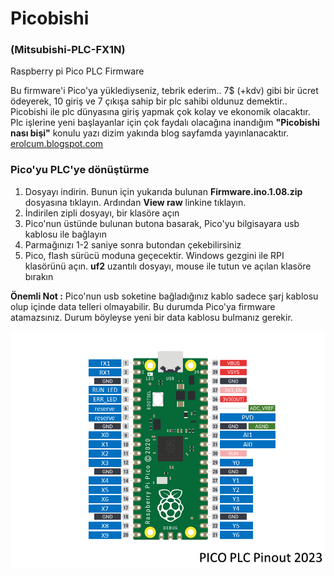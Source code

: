 # Picobishi
### (Mitsubishi-PLC-FX1N)
 Raspberry pi Pico PLC Firmware

Bu firmware'i Pico'ya yüklediyseniz, tebrik ederim.. 7$ (+kdv) gibi bir ücret ödeyerek, 10 giriş ve 7 çıkışa sahip bir plc sahibi oldunuz demektir.. Picobishi ile plc dünyasına giriş yapmak çok kolay ve ekonomik olacaktır. Plc işlerine yeni başlayanlar için çok faydalı olacağına inandığım **"Picobishi nası bişi"** konulu yazı dizim yakında blog sayfamda yayınlanacaktır.<br>
[erolcum.blogspot.com](https://erolcum.blogspot.com)

### Pico'yu PLC'ye dönüştürme
1. Dosyayı indirin. Bunun için yukarıda bulunan **Firmware.ino.1.08.zip** dosyasına tıklayın. Ardından **View raw** linkine tıklayın.
2. İndirilen zipli dosyayı, bir klasöre açın
3. Pico'nun üstünde bulunan butona basarak, Pico'yu bilgisayara usb kablosu ile bağlayın
4. Parmağınızı 1-2 saniye sonra butondan çekebilirsiniz
5. Pico, flash sürücü moduna geçecektir. Windows gezgini ile RPI klasörünü açın. **uf2** uzantılı dosyayı, mouse ile tutun ve açılan klasöre bırakın

**Önemli Not :** Pico'nun usb soketine bağladığınız kablo sadece şarj kablosu olup içinde data telleri olmayabilir. Bu durumda Pico'ya firmware atamazsınız. Durum böyleyse yeni bir data kablosu bulmanız gerekir.
   
![Picobishi_PLC_Pinout_2023](https://github.com/erolcum/Picobishi/blob/main/my%20files/Pico_PLC_Pinout_2023.png)
 
